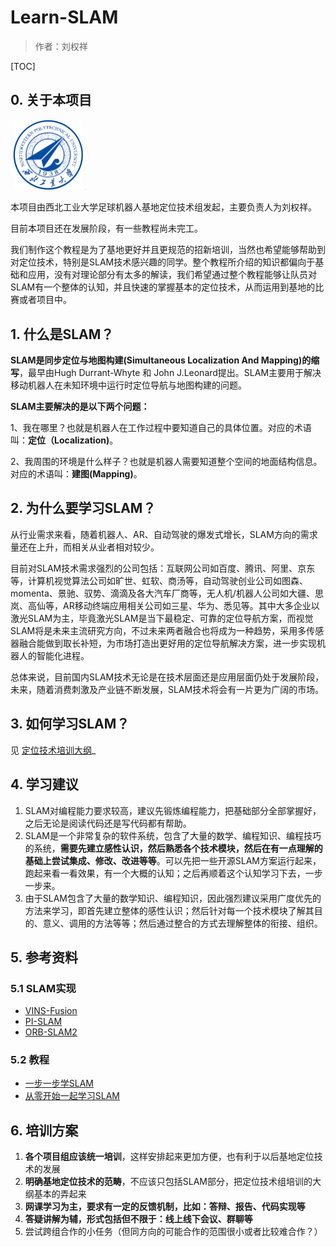 # Learn-SLAM

> 作者：刘权祥

[TOC]

## 0. 关于本项目

​														<img src="./images/NWPU.png" style="zoom:50%;" />							<img src="./images/SRB.png" style="zoom:5%;" />



本项目由西北工业大学足球机器人基地定位技术组发起，主要负责人为刘权祥。

目前本项目还在发展阶段，有一些教程尚未完工。

我们制作这个教程是为了基地更好并且更规范的招新培训，当然也希望能够帮助到对定位技术，特别是SLAM技术感兴趣的同学。整个教程所介绍的知识都偏向于基础和应用，没有对理论部分有太多的解读，我们希望通过整个教程能够让队员对SLAM有一个整体的认知，并且快速的掌握基本的定位技术，从而运用到基地的比赛或者项目中。

## 1. 什么是SLAM？

**SLAM是同步定位与地图构建(Simultaneous Localization And Mapping)的缩写**，最早由Hugh Durrant-Whyte 和 John J.Leonard提出。SLAM主要用于解决移动机器人在未知环境中运行时定位导航与地图构建的问题。

**SLAM主要解决的是以下两个问题：**

1、我在哪里？也就是机器人在工作过程中要知道自己的具体位置。对应的术语叫：**定位（Localization)**。

2、我周围的环境是什么样子？也就是机器人需要知道整个空间的地面结构信息。对应的术语叫：**建图(Mapping)**。

## 2. 为什么要学习SLAM？

从行业需求来看，随着机器人、AR、自动驾驶的爆发式增长，SLAM方向的需求量还在上升，而相关从业者相对较少。

目前对SLAM技术需求强烈的公司包括：互联网公司如百度、腾讯、阿里、京东等，计算机视觉算法公司如旷世、虹软、商汤等，自动驾驶创业公司如图森、momenta、景驰、驭势、滴滴及各大汽车厂商等，无人机/机器人公司如大疆、思岚、高仙等，AR移动终端应用相关公司如三星、华为、悉见等。其中大多企业以激光SLAM为主，毕竟激光SLAM是当下最稳定、可靠的定位导航方案，而视觉SLAM将是未来主流研究方向，不过未来两者融合也将成为一种趋势，采用多传感器融合能做到取长补短，为市场打造出更好用的定位导航解决方案，进一步实现机器人的智能化进程。

总体来说，目前国内SLAM技术无论是在技术层面还是应用层面仍处于发展阶段，未来，随着消费刺激及产业链不断发展，SLAM技术将会有一片更为广阔的市场。

## 3. 如何学习SLAM？

见	[定位技术培训大纲](./docs/定位技术培训大纲.md)_

## 4. 学习建议

1. SLAM对编程能力要求较高，建议先锻炼编程能力，把基础部分全部掌握好，之后无论是阅读代码还是写代码都有帮助。
2. SLAM是一个非常复杂的软件系统，包含了大量的数学、编程知识、编程技巧的系统，**需要先建立感性认识，然后熟悉各个技术模块，然后在有一点理解的基础上尝试集成、修改、改进等等**。可以先把一些开源SLAM方案运行起来，跑起来看一看效果，有一个大概的认知；之后再顺着这个认知学习下去，一步一步来。
3. 由于SLAM包含了大量的数学知识、编程知识，因此强烈建议采用广度优先的方法来学习，即首先建立整体的感性认识；然后针对每一个技术模块了解其目的、意义、调用的方法等等；然后通过整合的方式去理解整体的衔接、组织。

## 5. 参考资料

###  5.1 SLAM实现

- [VINS-Fusion](https://github.com/HKUST-Aerial-Robotics/VINS-Fusion)
- [PI-SLAM](https://gitee.com/pi-lab/pi-slam)
- [ORB-SLAM2](https://github.com/raulmur/ORB_SLAM2)

### 5.2 教程

- [一步一步学SLAM](https://gitee.com/pi-lab/learn_slam)
- [从零开始一起学习SLAM](https://blog.csdn.net/electech6/article/details/82597882)

## 6. 培训方案

1. **各个项目组应该统一培训**，这样安排起来更加方便，也有利于以后基地定位技术的发展
2. **明确基地定位技术的范畴**，不应该只包括SLAM部分，把定位技术组培训的大纲基本的弄起来
3. **网课学习为主，要求有一定的反馈机制，比如：答辩、报告、代码实现等**
4. **答疑讲解为辅，形式包括但不限于：线上线下会议、群聊等**
5. 尝试跨组合作的小任务（但同方向的可能合作的范围很小或者比较难合作？）

